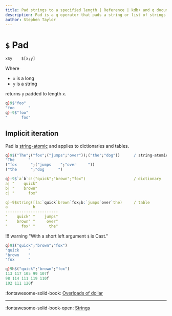 ```yaml
---
title: Pad strings to a specified length | Reference | kdb+ and q documentation
description: Pad is a q operator that pads a string or list of strings to a specified length
author: Stephen Taylor
---
```

# `$` Pad


```txt
x$y    $[x;y]
```

Where 

-   `x` is a long
-   `y` is a string

returns `y` padded to length `x`.

```q
q)9$"foo"
"foo      "
q)-9$"foo"
"      foo"
```


## Implicit iteration

Pad is [string-atomic](../basics/atomic.md#string-atomic) and applies to dictionaries and tables.

```q
q)9$("The";("fox";("jumps";"over"));("the";"dog"))      / string-atomic
"The      "
("fox      ";("jumps    ";"over     "))
("the      ";"dog      ")

q)-9$`a`b`c!("quick";"brown";"fox")                     / dictionary
a| "    quick"
b| "    brown"
c| "      fox"

q)-9$string([]a:`quick`brown`fox;b:`jumps`over`the)     / table
a           b
-----------------------
"    quick" "    jumps"
"    brown" "     over"
"      fox" "      the"

```

!!! warning "With a short left argument `$` is Cast."

```q
q)9$("quick";"brown";"fox")
"quick    "
"brown    "
"fox      "

q)9h$("quick";"brown";"fox")
113 117 105 99 107f
98 114 111 119 110f
102 111 120f
```

:fontawesome-solid-book:
[Overloads of dollar](overloads.md#dollar)


----
:fontawesome-solid-book-open:
[Strings](../basics/by-topic.md#strings)  